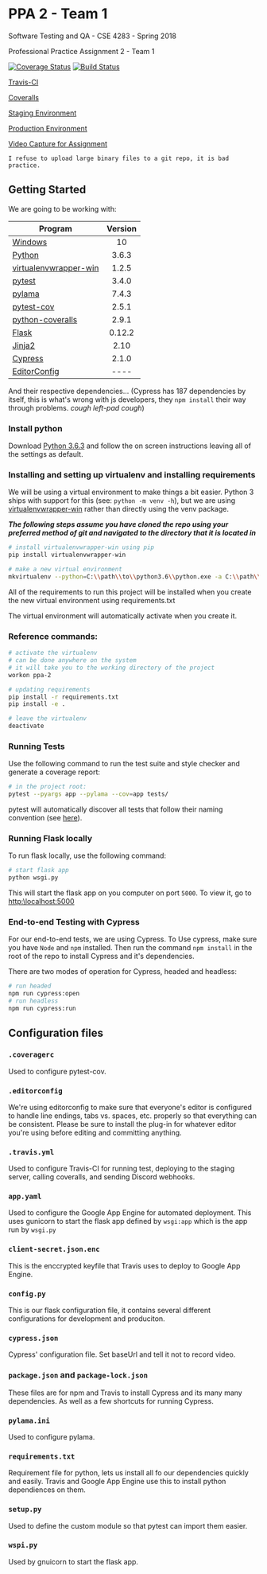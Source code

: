 # PPA 2 - Team 1

Software Testing and QA - CSE 4283 - Spring 2018

Professional Practice Assignment 2 - Team 1

[![Coverage Status](https://coveralls.io/repos/github/drbyron-github-classroom/ppa-2-sw-testing-qa-spring-2018-team-1/badge.svg)](https://coveralls.io/github/drbyron-github-classroom/ppa-2-sw-testing-qa-spring-2018-team-1)
[![Build Status](https://travis-ci.org/drbyron-github-classroom/ppa-2-sw-testing-qa-spring-2018-team-1.svg?branch=master)](https://travis-ci.org/drbyron-github-classroom/ppa-2-sw-testing-qa-spring-2018-team-1)

[Travis-CI](https://travis-ci.org/drbyron-github-classroom/ppa-2-sw-testing-qa-spring-2018-team-1)

[Coveralls](https://coveralls.io/github/drbyron-github-classroom/ppa-2-sw-testing-qa-spring-2018-team-1)

[Staging Environment](https://ppa-2-team-1.appspot.com/)

[Production Environment](https://ppa-2-team-1-production.appspot.com/)

[Video Capture for Assignment](https://youtu.be/_NZCPxbl0TQ)

`I refuse to upload large binary files to a git repo, it is bad practice.`

## Getting Started
We are going to be working with:

| Program                                                                     | Version |
| --------------------------------------------------------------------------- | :-----: |
| [Windows](https://www.microsoft.com/en-us/software-download/windows10)      | 10      |
| [Python](https://www.python.org/)                                           | 3.6.3   |
| [virtualenvwrapper-win](https://pypi.python.org/pypi/virtualenvwrapper-win) | 1.2.5   |
| [pytest](https://docs.pytest.org/en/latest/)                                | 3.4.0   |
| [pylama](https://github.com/klen/pylama)									  | 7.4.3   |
| [pytest-cov](https://pypi.python.org/pypi/pytest-cov)						  | 2.5.1   |
| [python-coveralls](https://pypi.org/project/python-coveralls/)			  | 2.9.1   |
| [Flask](http://flask.pocoo.org/)											  | 0.12.2  |
| [Jinja2](http://jinja.pocoo.org/docs/2.10/)								  | 2.10    |
| [Cypress](https://www.cypress.io/)								  		  | 2.1.0   |
| [EditorConfig](http://editorconfig.org/)									  | ----    |

And their respective dependencies...
(Cypress has 187 dependencies by itself, this is what's wrong with js developers, they `npm install` their way through problems. *cough left-pad cough*)

### Install python
Download [Python 3.6.3](https://www.python.org/downloads/release/python-363/) and follow
the on screen instructions leaving all of the settings as default.

### Installing and setting up virtualenv and installing requirements
We will be using a virtual environment to make things a bit easier.  Python 3 ships with
support for this (see: `python -m venv -h`), but we are using
[virtualenvwrapper-win](https://pypi.python.org/pypi/virtualenvwrapper-win) rather than
directly using the venv package.


**_The following steps assume you have cloned the repo using your preferred method of git
and navigated to the directory that it is located in_**

``` bash
# install virtualenvwrapper-win using pip
pip install virtualenvwrapper-win

# make a new virtual environment
mkvirtualenv --python=C:\\path\\to\\python3.6\\python.exe -a C:\\path\\to\\ppa-2-sw-testing-qa-spring-2018-team-1 -r requirements.txt ppa-2

```

All of the requirements to run this project will be installed when you create the new virtual
environment using requirements.txt

The virtual environment will automatically activate when you create it.

### Reference commands:
``` bash
# activate the virtualenv
# can be done anywhere on the system
# it will take you to the working directory of the project
workon ppa-2

# updating requirements
pip install -r requirements.txt
pip install -e .

# leave the virtualenv
deactivate
```

### Running Tests

Use the following command to run the test suite and style checker and generate a coverage report:

``` bash
# in the project root:
pytest --pyargs app --pylama --cov=app tests/
```

pytest will automatically discover all tests that follow their naming convention
(see [here](https://docs.pytest.org/en/latest/goodpractices.html#test-discovery)).

### Running Flask locally

To run flask locally, use the following command:

``` bash
# start flask app
python wsgi.py
```

This will start the flask app on you computer on port `5000`.
To view it, go to [http:\\localhost:5000](http:\\localhost:5000)

### End-to-end Testing with Cypress

For our end-to-end tests, we are using Cypress.
To Use cypress, make sure you have `Node` and `npm` installed.
Then run the command `npm install` in the root of the repo to install Cypress and it's dependencies.

There are two modes of operation for Cypress, headed and headless:
``` bash
# run headed
npm run cypress:open
# run headless
npm run cypress:run
```

## Configuration files

### `.coveragerc`

Used to configure pytest-cov.

### `.editorconfig`

We're using editorconfig to make sure that everyone's editor is configured to handle line endings, tabs vs. spaces, etc. properly so that everything can be consistent. Please be sure to install the plug-in for whatever editor you're using before editing and committing anything.

### `.travis.yml`

Used to configure Travis-CI for running test, deploying to the staging server, calling coveralls, and sending Discord webhooks.

### `app.yaml`

Used to configure the Google App Engine for automated deployment.
This uses gunicorn to start the flask app defined by `wsgi:app` which is the app run by `wsgi.py`

### `client-secret.json.enc`

This is the enccrypted keyfile that Travis uses to deploy to Google App Engine.

### `config.py`

This is our flask configuration file, it contains several different configurations for development and produciton.

### `cypress.json`

Cypress' configuration file.
Set baseUrl and tell it not to record video.

### `package.json` and `package-lock.json`

These files are for npm and Travis to install Cypress and its many many dependencies.
As well as a few shortcuts for running Cypress. 

### `pylama.ini`

Used to configure pylama.

### `requirements.txt`

Requirement file for python, lets us install all fo our dependencies quickly and easily.
Travis and Google App Engine use this to install python dependiences on them.

### `setup.py`

Used to define the custom module so that pytest can import them easier.

### `wspi.py`

Used by gnuicorn to start the flask app.
